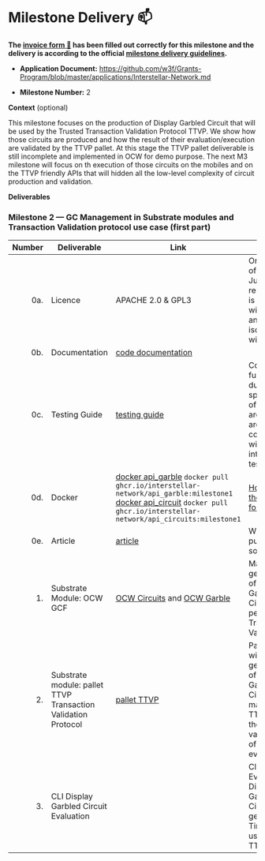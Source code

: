 # Milestone Delivery :mailbox:



**The [invoice form :pencil:](https://docs.google.com/forms/d/e/1FAIpQLSfmNYaoCgrxyhzgoKQ0ynQvnNRoTmgApz9NrMp-hd8mhIiO0A/viewform) has been filled out correctly for this milestone and the delivery is according to the official [milestone delivery guidelines](https://github.com/w3f/Grants-Program/blob/master/docs/milestone-deliverables-guidelines.md).**  


* **Application Document:** https://github.com/w3f/Grants-Program/blob/master/applications/Interstellar-Network.md

* **Milestone Number:**  2

**Context** (optional)

This milestone focuses on the production of Display Garbled Circuit that will be used by the Trusted Transaction Validation Protocol TTVP. We show how those circuits are produced and how the result of their evaluation/execution are validated by the TTVP pallet. At this stage the TTVP pallet deliverable is still incomplete and implemented in OCW for demo purpose.
The next M3 milestone will focus on th execution of those circuits on the mobiles and on the TTVP friendly APIs that will hidden all the low-level complexity of circuit production and validation.


**Deliverables**


### Milestone 2 — GC Management in Substrate modules and Transaction Validation protocol use case (first part)


| Number | Deliverable | Link | Notes  |
| -----: | ----------- | -----------|------------ |
| 0a. | Licence  |  APACHE 2.0 & GPL3 | Only a part of the JustGarble repository is licenced with GPL3 and isolated with APIs | 
| 0b. | Documentation  |  [code documentation](https://book.interstellar.gg/M2.html) |   |
| 0c. | Testing Guide | [testing guide](https://book.interstellar.gg/M2.html#testing-guide) | Core functions due to the specificity of the architecture are mainly covered with integration tests |
| 0d. | Docker | [docker api_garble](https://github.com/orgs/Interstellar-Network/packages/container/package/api_garble) `docker pull ghcr.io/interstellar-network/api_garble:milestone1` [docker api_circuit](https://github.com/orgs/Interstellar-Network/packages/container/package/api_circuits) `docker pull ghcr.io/interstellar-network/api_circuits:milestone1` |  [How to use the dockers for demo:]( https://book.interstellar.gg/M2_demo_tutorial.html)     |
| 0e. | Article | [article](https://book.interstellar.gg/M2.html#article)  |   Will be published soon  |  
| 1. | Substrate Module: OCW GCF |   [OCW Circuits](https://github.com/Interstellar-Network/substrate-offchain-worker-demo/tree/interstellar-milestone2/pallets/ocw-circuits) and   [OCW Garble](https://github.com/Interstellar-Network/substrate-offchain-worker-demo/tree/interstellar-milestone2/pallets/ocw-garble)        | Manage the generation of Display Garbled Circuit to perform Transaction Validation |  
| 2. | Substrate module: pallet TTVP Transaction Validation Protocol | [pallet TTVP](https://github.com/Interstellar-Network/substrate-offchain-worker-demo/tree/interstellar-milestone2/pallets/tx-validation)    |  Pallet that will pilot the generation of Display Garbled Circuit to manage TTVP and the validation of their evaluation | 
| 3. | CLI Display Garbled Circuit Evaluation |  | Client to Evaluate Display Garbled Circuit to get One Time code used by TTVP | 

 
